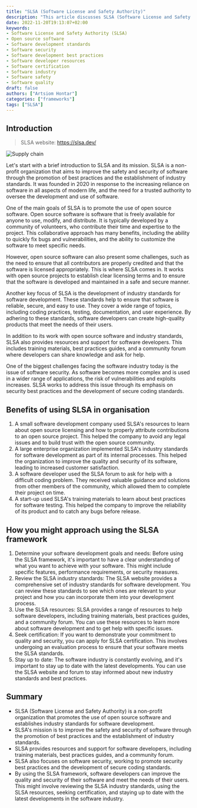 ```yaml
---
title: "SLSA (Software License and Safety Authority)"
description: "This article discusses SLSA (Software License and Safety Authority), a non-profit organization that promotes the use of open source software and establishes industry standards for software development. It covers the goals and mission of SLSA, as well as the resources and support it provides for software developers."
date: 2022-11-20T19:13:07+02:00
keywords:
- Software License and Safety Authority (SLSA)
- Open source software
- Software development standards
- Software security
- Software development best practices
- Software developer resources
- Software certification
- Software industry
- Software safety
- Software quality
draft: false
authors: ["Artsiom Hontar"]
categories: ["frameworks"]
tags: ["SLSA"]
---
```


## Introduction

> SLSA website: https://slsa.dev/

![Supply chain](/posts/slsa-supply.svg#center)

Let's start with a brief introduction to SLSA and its mission. SLSA is a non-profit organization that aims to improve the safety and security of software through the promotion of best practices and the establishment of industry standards. It was founded in 2020 in response to the increasing reliance on software in all aspects of modern life, and the need for a trusted authority to oversee the development and use of software.

One of the main goals of SLSA is to promote the use of open source software. Open source software is software that is freely available for anyone to use, modify, and distribute. It is typically developed by a community of volunteers, who contribute their time and expertise to the project. This collaborative approach has many benefits, including the ability to quickly fix bugs and vulnerabilities, and the ability to customize the software to meet specific needs.

However, open source software can also present some challenges, such as the need to ensure that all contributors are properly credited and that the software is licensed appropriately. This is where SLSA comes in. It works with open source projects to establish clear licensing terms and to ensure that the software is developed and maintained in a safe and secure manner.

Another key focus of SLSA is the development of industry standards for software development. These standards help to ensure that software is reliable, secure, and easy to use. They cover a wide range of topics, including coding practices, testing, documentation, and user experience. By adhering to these standards, software developers can create high-quality products that meet the needs of their users.

In addition to its work with open source software and industry standards, SLSA also provides resources and support for software developers. This includes training materials, best practices guides, and a community forum where developers can share knowledge and ask for help.

One of the biggest challenges facing the software industry today is the issue of software security. As software becomes more complex and is used in a wider range of applications, the risk of vulnerabilities and exploits increases. SLSA works to address this issue through its emphasis on security best practices and the development of secure coding standards.

## Benefits of using SLSA in organisation

1. A small software development company used SLSA's resources to learn about open source licensing and how to properly attribute contributions to an open source project. This helped the company to avoid any legal issues and to build trust with the open source community.
2. A large enterprise organization implemented SLSA's industry standards for software development as part of its internal processes. This helped the organization to improve the quality and security of its software, leading to increased customer satisfaction.
3. A software developer used the SLSA forum to ask for help with a difficult coding problem. They received valuable guidance and solutions from other members of the community, which allowed them to complete their project on time.
4. A start-up used SLSA's training materials to learn about best practices for software testing. This helped the company to improve the reliability of its product and to catch any bugs before release.

## How you might approach using the SLSA framework

1. Determine your software development goals and needs: Before using the SLSA framework, it's important to have a clear understanding of what you want to achieve with your software. This might include specific features, performance requirements, or security measures.
2. Review the SLSA industry standards: The SLSA website provides a comprehensive set of industry standards for software development. You can review these standards to see which ones are relevant to your project and how you can incorporate them into your development process.
3. Use the SLSA resources: SLSA provides a range of resources to help software developers, including training materials, best practices guides, and a community forum. You can use these resources to learn more about software development and to get help with specific issues.
4. Seek certification: If you want to demonstrate your commitment to quality and security, you can apply for SLSA certification. This involves undergoing an evaluation process to ensure that your software meets the SLSA standards.
5. Stay up to date: The software industry is constantly evolving, and it's important to stay up to date with the latest developments. You can use the SLSA website and forum to stay informed about new industry standards and best practices.

## Summary

- SLSA (Software License and Safety Authority) is a non-profit organization that promotes the use of open source software and establishes industry standards for software development.
- SLSA's mission is to improve the safety and security of software through the promotion of best practices and the establishment of industry standards.
- SLSA provides resources and support for software developers, including training materials, best practices guides, and a community forum.
- SLSA also focuses on software security, working to promote security best practices and the development of secure coding standards.
- By using the SLSA framework, software developers can improve the quality and security of their software and meet the needs of their users. This might involve reviewing the SLSA industry standards, using the SLSA resources, seeking certification, and staying up to date with the latest developments in the software industry.